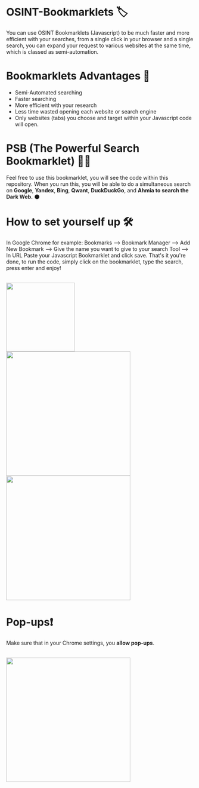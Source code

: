 # OSINT-Bookmarklets 🏷️
You can use OSINT Bookmarklets (Javascript) to be much faster and more efficient with your searches, from a single click in your browser and a single search,  you can expand your request to various websites at the same time, which is classed as semi-automation.

# Bookmarklets Advantages 🚀
- Semi-Automated searching
- Faster searching 
- More efficient with your research
- Less time wasted opening each website or search engine
- Only websites (tabs) you choose and target within your Javascript code will open.


# PSB (The Powerful Search Bookmarklet) 💪🏼
Feel free to use this bookmarklet, you will see the code within this repository.
When you run this, you will be able to do a simultaneous search on **Google**, **Yandex**, **Bing**, **Qwant**, **DuckDuckGo**, and **Ahmia to search the Dark Web.** 🌑



# How to set yourself up 🛠
In Google Chrome for example: Bookmarks --> Bookmark Manager -->  Add New Bookmark --> Give the name you want to give to your search Tool --> In URL Paste your Javascript Bookmarklet and click save.
That's it you're done, to run the code, simply click on the bookmarklet, type the search, press enter and enjoy! 
<br>
<br>

<p float="left">

<img width="184" src="https://user-images.githubusercontent.com/104733166/171768750-05559ed0-ba28-4a26-8dde-5ae03551d237.png">

<img width="333" src="https://user-images.githubusercontent.com/104733166/171768775-73dac4ae-e40b-4734-a163-c0fc95f873b3.png">

<img width="333" src="https://user-images.githubusercontent.com/104733166/171768776-37b9eb09-96d0-4d6e-8782-f32050bf43c9.png">
  
# Pop-ups❗
Make sure that in your Chrome settings, you **allow pop-ups**.
  <br>
  <br>
  
  
  <img width="333" src="https://user-images.githubusercontent.com/104733166/171769107-863a3838-8630-49bd-8e09-48c27dcd59aa.png">

  
